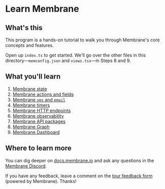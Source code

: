 # Learn Membrane

## What's this

This program is a hands-on tutorial to walk you through Membrane's core concepts and features.

Open up `index.ts` to get started. We'll go over the other files in this directory—`memconfig.json` and `views.tsx`—in Steps 8 and 9.

## What you'll learn

1. [Membrane state](./index.ts#L20)
2. [Membrane actions and fields](./index.ts#L44)
3. [Membrane `sms` and `email`](./index.ts#L72)
4. [Membrane timers](./index.ts#L102)
5. [Membrane HTTP endpoints](./index.ts#L123)
6. [Membrane observability](./index.ts#L150)
7. [Membrane API packages](./index.ts#L164)
8. [Membrane Graph](./index.ts#L192)
9. [Membrane Dashboard](./index.ts#L209)

## Where to learn more

You can dig deeper on [docs.membrane.io](https://docs.membrane.io) and ask any questions in the [Membrane Discord](https://discord.gg/xvAtrWPVmY).

If you have any feedback, leave a comment on the [tour feedback form](https://spare-346-sector-257-manner-983-bet.hook.membrane.io/) (powered by Membrane). Thanks!
